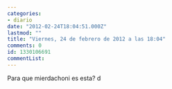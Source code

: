 ```yaml
---
categories:
- diario
date: "2012-02-24T18:04:51.000Z"
lastmod: ""
title: "Viernes, 24 de febrero de 2012 a las 18:04"
comments: 0
id: 1330106691
commentList:
---
```


Para que mierdachoni es esta?                                                               d